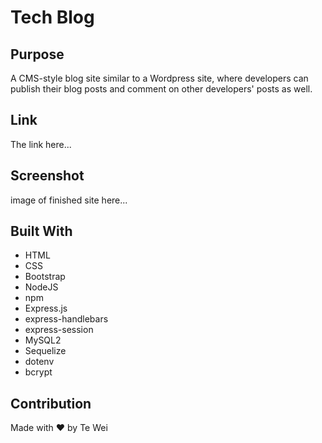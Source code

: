 # Tech Blog

## Purpose
A CMS-style blog site similar to a Wordpress site, where developers can publish their blog posts and comment on other developers' posts as well.

## Link
The link here...

## Screenshot
image of finished site here...

## Built With
* HTML
* CSS
* Bootstrap
* NodeJS
* npm
* Express.js
* express-handlebars
* express-session
* MySQL2
* Sequelize
* dotenv
* bcrypt

## Contribution
Made with ❤️ by Te Wei
